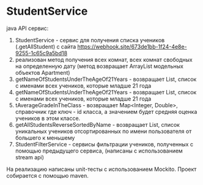 # StudentService
java API сервис:
1) StudentService - сервис для получения списка учеников (.getAllStudent) с сайта https://webhook.site/673de1bb-1f24-4e8e-9255-1c65c9a5bd18 
2) реализован метод получения всех комнат, всех комнат свободных на определенную дату (метод возвращает ArrayList модельных объектов Apartment)
3) getNameOfStudentsUnderTheAgeOf21Years - возвращает List<String>, список c именами всех учеников, которые младше 21 года
4) getNameOfStudentsUnderTheAgeOf21Years - возвращает List<String>, список c именами всех учеников, которые младше 21 года
5) tAverageGradeInTheClass - возвращает Map<Integer, Double>, справочник где ключ - id класса, а значением будет средняя оценка учеников в этом классе.
6) getAllStudentsReverseSortedByName - возвращает List<Student>, список уникальных учеников отсортированных по имени пользователя от большего к меньшему
7) StudentFilterService - сервисы фильтрации учеников, полученных с помощью предыдущего сервиса, (написаны с использованием stream api) 
    

На реализацию написаны unit-тесты с использованием Mockito.
Проект собирается с помощью maven.
